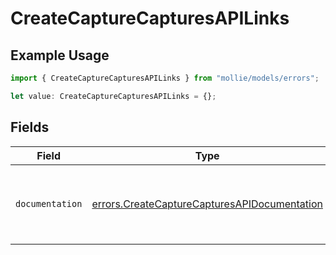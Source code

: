 # CreateCaptureCapturesAPILinks

## Example Usage

```typescript
import { CreateCaptureCapturesAPILinks } from "mollie/models/errors";

let value: CreateCaptureCapturesAPILinks = {};
```

## Fields

| Field                                                                                                        | Type                                                                                                         | Required                                                                                                     | Description                                                                                                  |
| ------------------------------------------------------------------------------------------------------------ | ------------------------------------------------------------------------------------------------------------ | ------------------------------------------------------------------------------------------------------------ | ------------------------------------------------------------------------------------------------------------ |
| `documentation`                                                                                              | [errors.CreateCaptureCapturesAPIDocumentation](../../models/errors/createcapturecapturesapidocumentation.md) | :heavy_minus_sign:                                                                                           | The URL to the generic Mollie API error handling guide.                                                      |
